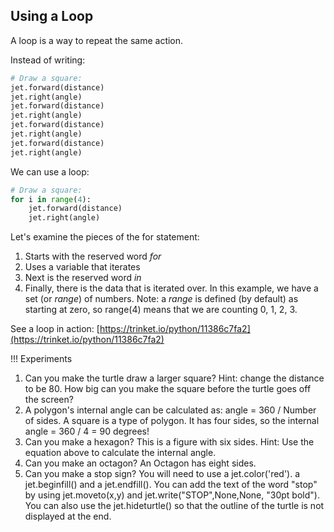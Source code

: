 
## Using a Loop

A loop is a way to repeat the same action.

Instead of writing:

```python
# Draw a square:
jet.forward(distance)
jet.right(angle)
jet.forward(distance)
jet.right(angle)
jet.forward(distance)
jet.right(angle)
jet.forward(distance)
jet.right(angle)
```

We can use a loop:
```python
# Draw a square:
for i in range(4):
    jet.forward(distance)
    jet.right(angle)
```

Let's examine the pieces of the for statement:

1. Starts with the reserved word _for_
1. Uses a variable that iterates
1. Next is the reserved word _in_ 
1. Finally, there is the data that is iterated over.  In this example, we have a set (or _range_) of numbers. Note: a _range_ is defined (by default) as starting at zero, so range(4) means that we are counting 0, 1, 2, 3. 

See a loop in action: [https://trinket.io/python/11386c7fa2](https://trinket.io/python/11386c7fa2)

!!! Experiments
1. Can you make the turtle draw a larger square?  Hint: change the distance to be 80.  How big can you make the square before the turtle goes off the screen?
1. A polygon's internal angle can be calculated as: angle = 360 / Number of sides.  A square is a type of polygon.  It has four sides, so the internal angle = 360 / 4 = 90 degrees!
1. Can you make a hexagon?  This is a figure with six sides.  Hint: Use the equation above to calculate the internal angle.
1. Can you make an octagon?  An Octagon has eight sides.
1. Can you make a stop sign?  You will need to use a jet.color('red'). a jet.beginfill() and a jet.endfill().  You can add the text of the word "stop" by using jet.moveto(x,y) and jet.write("STOP",None,None, "30pt bold").  You can also use the jet.hideturtle() so that the outline of the turtle is not displayed at the end.
